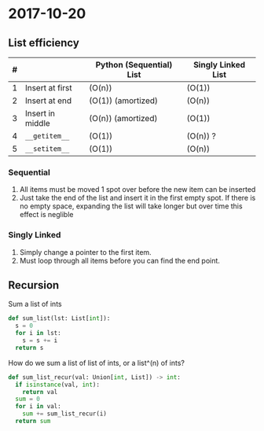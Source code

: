 # 2017-10-20
## List efficiency 

|#|                |Python (Sequential) List|Singly Linked List|
|-|----------------|------------------------|------------------|
|1|Insert at first |\(O(n)\)                |\(O(1)\)          |
|2|Insert at end   |\(O(1)\) (amortized)    |\(O(n)\)          |
|3|Insert in middle|\(O(n)\) (amortized)    |\(O(1)\)          |
|4|`__getitem__`   |\(O(1)\)                |\(O(n)\) ?        |
|5|`__setitem__`   |\(O(1)\)                |\(O(n)\)          |

### Sequential
1. All items must be moved 1 spot over before the new item can be inserted
2. Just take the end of the list and insert it in the first empty spot. If there is no empty space, expanding the list will take longer but over time this effect is neglible

### Singly Linked
1. Simply change a pointer to the first item.
2. Must loop through all items before you can find the end point.

## Recursion
Sum a list of ints

```python
def sum_list(lst: List[int]):
  s = 0
  for i in lst:
    s = s += i
  return s
```

How do we sum a list of list of ints, or a list^(n) of ints?

```python
def sum_list_recur(val: Union[int, List]) -> int:
  if isinstance(val, int):
    return val
  sum = 0
  for i in val:
    sum += sum_list_recur(i)
  return sum
```

